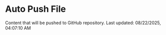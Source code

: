 # Auto Push File

Content that will be pushed to GitHub repository.
Last updated: 08/22/2025, 04:07:10 AM